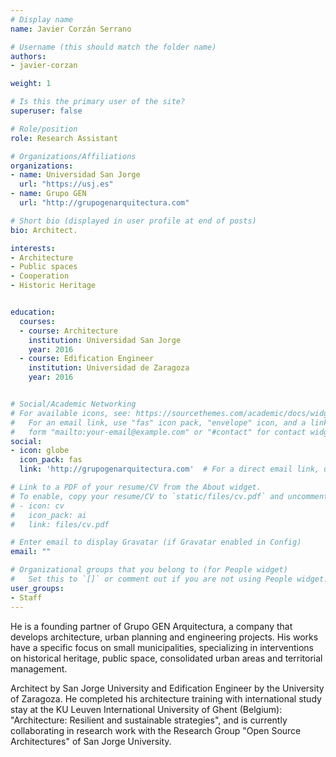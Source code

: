 ```yaml
---
# Display name
name: Javier Corzán Serrano

# Username (this should match the folder name)
authors:
- javier-corzan

weight: 1

# Is this the primary user of the site?
superuser: false

# Role/position
role: Research Assistant

# Organizations/Affiliations
organizations:
- name: Universidad San Jorge
  url: "https://usj.es"
- name: Grupo GEN
  url: "http://grupogenarquitectura.com"

# Short bio (displayed in user profile at end of posts)
bio: Architect.

interests:
- Architecture
- Public spaces
- Cooperation
- Historic Heritage


education:
  courses:
  - course: Architecture
    institution: Universidad San Jorge
    year: 2016
  - course: Edification Engineer
    institution: Universidad de Zaragoza
    year: 2016


# Social/Academic Networking
# For available icons, see: https://sourcethemes.com/academic/docs/widgets/#icons
#   For an email link, use "fas" icon pack, "envelope" icon, and a link in the
#   form "mailto:your-email@example.com" or "#contact" for contact widget.
social:
- icon: globe
  icon_pack: fas
  link: 'http://grupogenarquitectura.com'  # For a direct email link, use "mailto:test@example.org".

# Link to a PDF of your resume/CV from the About widget.
# To enable, copy your resume/CV to `static/files/cv.pdf` and uncomment the lines below.
# - icon: cv
#   icon_pack: ai
#   link: files/cv.pdf

# Enter email to display Gravatar (if Gravatar enabled in Config)
email: ""

# Organizational groups that you belong to (for People widget)
#   Set this to `[]` or comment out if you are not using People widget.
user_groups:
- Staff
---
```


He is a founding partner of Grupo GEN Arquitectura, a company that develops architecture, urban planning and engineering projects. His works have a specific focus on small municipalities, specializing in interventions on historical heritage, public space, consolidated urban areas and territorial management.

Architect by San Jorge University and Edification Engineer by the University of Zaragoza. He completed his architecture training with international study stay at the KU Leuven International University of Ghent (Belgium): "Architecture: Resilient and sustainable strategies", and is currently collaborating in research work with the Research Group "Open Source Architectures" of San Jorge University.
